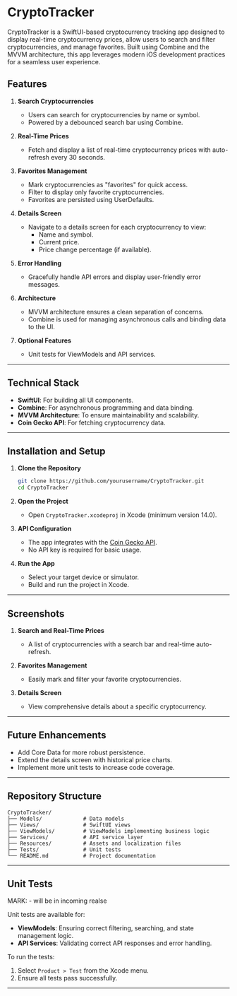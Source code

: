 
# CryptoTracker

CryptoTracker is a SwiftUI-based cryptocurrency tracking app designed to display real-time cryptocurrency prices, allow users to search and filter cryptocurrencies, and manage favorites. Built using Combine and the MVVM architecture, this app leverages modern iOS development practices for a seamless user experience.

## Features

1. **Search Cryptocurrencies**  
   - Users can search for cryptocurrencies by name or symbol.  
   - Powered by a debounced search bar using Combine.  

2. **Real-Time Prices**  
   - Fetch and display a list of real-time cryptocurrency prices with auto-refresh every 30 seconds.  

3. **Favorites Management**  
   - Mark cryptocurrencies as "favorites" for quick access.  
   - Filter to display only favorite cryptocurrencies.  
   - Favorites are persisted using UserDefaults.  

4. **Details Screen**  
   - Navigate to a details screen for each cryptocurrency to view:  
     - Name and symbol.  
     - Current price.  
     - Price change percentage (if available).  

5. **Error Handling**  
   - Gracefully handle API errors and display user-friendly error messages.  

6. **Architecture**  
   - MVVM architecture ensures a clean separation of concerns.  
   - Combine is used for managing asynchronous calls and binding data to the UI.  

7. **Optional Features**  
   - Unit tests for ViewModels and API services.  

---

## Technical Stack

- **SwiftUI**: For building all UI components.  
- **Combine**: For asynchronous programming and data binding.  
- **MVVM Architecture**: To ensure maintainability and scalability.  
- **Coin Gecko API**: For fetching cryptocurrency data.  

---

## Installation and Setup

1. **Clone the Repository**
   ```bash
   git clone https://github.com/yourusername/CryptoTracker.git
   cd CryptoTracker
   ```

2. **Open the Project**
   - Open `CryptoTracker.xcodeproj` in Xcode (minimum version 14.0).  

3. **API Configuration**
   - The app integrates with the [Coin Gecko API](https://www.coingecko.com/en/api).  
   - No API key is required for basic usage.  

4. **Run the App**
   - Select your target device or simulator.  
   - Build and run the project in Xcode.

---

## Screenshots

1. **Search and Real-Time Prices**
   - A list of cryptocurrencies with a search bar and real-time auto-refresh.

2. **Favorites Management**
   - Easily mark and filter your favorite cryptocurrencies.

3. **Details Screen**
   - View comprehensive details about a specific cryptocurrency.

---

## Future Enhancements

- Add Core Data for more robust persistence.  
- Extend the details screen with historical price charts.  
- Implement more unit tests to increase code coverage.

---

## Repository Structure

```plaintext
CryptoTracker/
├── Models/             # Data models
├── Views/              # SwiftUI views
├── ViewModels/         # ViewModels implementing business logic
├── Services/           # API service layer
├── Resources/          # Assets and localization files
├── Tests/              # Unit tests
└── README.md           # Project documentation
```

---

## Unit Tests
MARK: - will be in incoming realse 

Unit tests are available for:  
- **ViewModels**: Ensuring correct filtering, searching, and state management logic.  
- **API Services**: Validating correct API responses and error handling.  

To run the tests:  
1. Select `Product > Test` from the Xcode menu.  
2. Ensure all tests pass successfully.  

---
